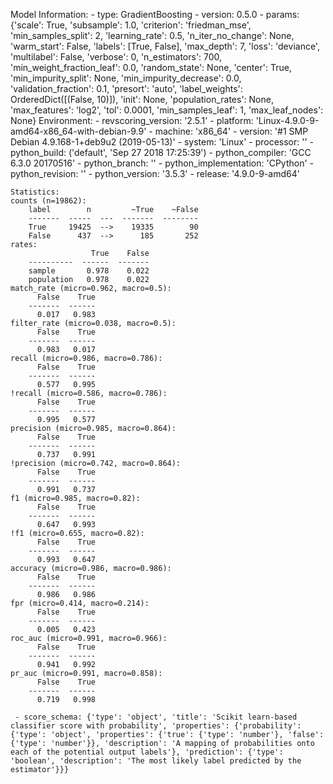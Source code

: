 Model Information:
	 - type: GradientBoosting
	 - version: 0.5.0
	 - params: {'scale': True, 'subsample': 1.0, 'criterion': 'friedman_mse', 'min_samples_split': 2, 'learning_rate': 0.5, 'n_iter_no_change': None, 'warm_start': False, 'labels': [True, False], 'max_depth': 7, 'loss': 'deviance', 'multilabel': False, 'verbose': 0, 'n_estimators': 700, 'min_weight_fraction_leaf': 0.0, 'random_state': None, 'center': True, 'min_impurity_split': None, 'min_impurity_decrease': 0.0, 'validation_fraction': 0.1, 'presort': 'auto', 'label_weights': OrderedDict([(False, 10)]), 'init': None, 'population_rates': None, 'max_features': 'log2', 'tol': 0.0001, 'min_samples_leaf': 1, 'max_leaf_nodes': None}
	Environment:
	 - revscoring_version: '2.5.1'
	 - platform: 'Linux-4.9.0-9-amd64-x86_64-with-debian-9.9'
	 - machine: 'x86_64'
	 - version: '#1 SMP Debian 4.9.168-1+deb9u2 (2019-05-13)'
	 - system: 'Linux'
	 - processor: ''
	 - python_build: ('default', 'Sep 27 2018 17:25:39')
	 - python_compiler: 'GCC 6.3.0 20170516'
	 - python_branch: ''
	 - python_implementation: 'CPython'
	 - python_revision: ''
	 - python_version: '3.5.3'
	 - release: '4.9.0-9-amd64'
	
	Statistics:
	counts (n=19862):
		label        n         ~True    ~False
		-------  -----  ---  -------  --------
		True     19425  -->    19335        90
		False      437  -->      185       252
	rates:
		              True    False
		----------  ------  -------
		sample       0.978    0.022
		population   0.978    0.022
	match_rate (micro=0.962, macro=0.5):
		  False    True
		-------  ------
		  0.017   0.983
	filter_rate (micro=0.038, macro=0.5):
		  False    True
		-------  ------
		  0.983   0.017
	recall (micro=0.986, macro=0.786):
		  False    True
		-------  ------
		  0.577   0.995
	!recall (micro=0.586, macro=0.786):
		  False    True
		-------  ------
		  0.995   0.577
	precision (micro=0.985, macro=0.864):
		  False    True
		-------  ------
		  0.737   0.991
	!precision (micro=0.742, macro=0.864):
		  False    True
		-------  ------
		  0.991   0.737
	f1 (micro=0.985, macro=0.82):
		  False    True
		-------  ------
		  0.647   0.993
	!f1 (micro=0.655, macro=0.82):
		  False    True
		-------  ------
		  0.993   0.647
	accuracy (micro=0.986, macro=0.986):
		  False    True
		-------  ------
		  0.986   0.986
	fpr (micro=0.414, macro=0.214):
		  False    True
		-------  ------
		  0.005   0.423
	roc_auc (micro=0.991, macro=0.966):
		  False    True
		-------  ------
		  0.941   0.992
	pr_auc (micro=0.991, macro=0.858):
		  False    True
		-------  ------
		  0.719   0.998
	
	 - score_schema: {'type': 'object', 'title': 'Scikit learn-based classifier score with probability', 'properties': {'probability': {'type': 'object', 'properties': {'true': {'type': 'number'}, 'false': {'type': 'number'}}, 'description': 'A mapping of probabilities onto each of the potential output labels'}, 'prediction': {'type': 'boolean', 'description': 'The most likely label predicted by the estimator'}}}

